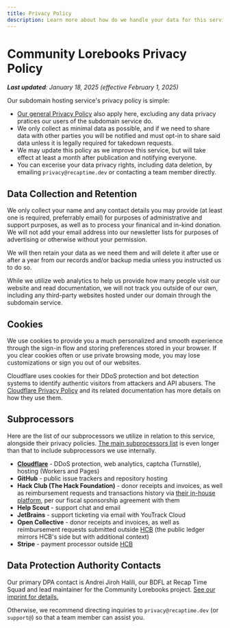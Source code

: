 ```yaml
---
title: Privacy Policy
description: Learn more about how do we handle your data for this service.
---
```


# Community Lorebooks Privacy Policy

_**Last updated**: January 18, 2025 (effective February 1, 2025)_

Our subdomain hosting service's privacy policy is simple:

* [Our general Privacy Policy][general-privacy] also apply here, excluding any data privacy pratices our users of the subdomain service do.
* We only collect as minimal data as possible, and if we need to share data with other parties you will be notified and must opt-in to share said data unless it is legally required for takedown requests.
* We may update this policy as we improve this service, but will take effect at least a month after publication and notifying everyone.
* You can excerise your data privacy rights, including data deletion, by emailing `privacy@recaptime.dev` or contacting a team member directly.

## Data Collection and Retention

We only collect your name and any contact details you may provide (at least one is required,
preferrably email) for purposes of administrative and support purposes, as well as to process
your finanical and in-kind donation. We will not add your email address into our newsletter
lists for purposes of advertising or otherwise without your permission.

We will then retain your data as we need them and will delete it after use or after a year
from our records and/or backup media unless you instructed us to do so.

While we utilize web analytics to help us provide how many people visit our website and
read documentation, we will not track you outside of our own, including any third-party
websites hosted under our domain through the subdomain service.

## Cookies

We use cookies to provide you a much personalized and smooth experience through the
sign-in flow and storing preferences stored in your browser. If you clear cookies often
or use private browsing mode, you may lose customizations or sign you out of our websites.

Cloudflare uses cookies for their DDoS protection and bot detection systems to identify
authentic visitors from attackers and API abusers. The [Cloudflare Privacy Policy][cf-privacy]
and its related documentation has more details on how they use them.

## Subprocessors

Here are the list of our subprocessors we utilize in relation to this service,
alongside their privacy policies. [The main subprocessors list][main-list] is
even longer than that to include subprocessors we use internally.

* [**Cloudflare**][cf-privacy] - DDoS protection, web analytics, captcha (Turnstile), hosting (Workers and Pages)
* **GitHub** - public issue trackers and repository hosting
* **Hack Club (The Hack Foundation)** - donor receipts and invoices, as well as reimbursement requests and transactions history via [their in-house platform][HCB], per our fiscal sponsorship agreement with them
* **Help Scout** - support chat and email
* **JetBrains** - support ticketing via email with YouTrack Cloud
* **Open Collective** - donor receipts and invoices, as well as reimbursement requests submitted outside [HCB] (the public ledger mirrors HCB's side but with additional context)
* **Stripe** - payment processor outside [HCB]

## Data Protection Authority Contacts

Our primary DPA contact is Andrei Jiroh Halili, our BDFL at Recap Time Squad and lead
maintainer for the Community Lorebooks project. [See our imprint for details.][imprint]

Otherwise, we recommend directing inquiries to `privacy@recaptime.dev` (or `support@`)
so that a team member can assist you.

[general-privacy]: https://policies.recaptime.dev/privacy
[HCB]: https://hackclub.com/fiscal-sponsorship
[main-list]: https://policies.recaptime.dev/subprocessors
[cf-privacy]: https://www.cloudflare.com/privacypolicy/
[imprint]: https://recaptime.dev/imprint
